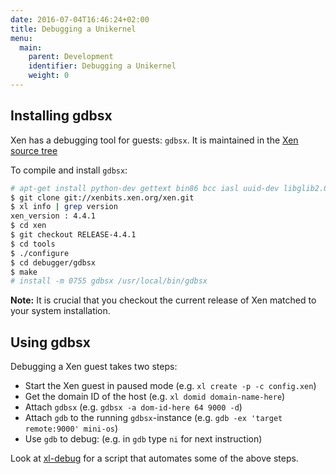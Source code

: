 ```yaml
---
date: 2016-07-04T16:46:24+02:00
title: Debugging a Unikernel
menu:
  main:
    parent: Development
    identifier: Debugging a Unikernel
    weight: 0
---
```


## Installing gdbsx 

Xen has a debugging tool for guests: ``gdbsx``. It is maintained in the [Xen source tree](http://xenbits.xen.org/gitweb/?p=xen.git;a=tree;f=tools/debugger/gdbsx;h=9a0f5937e0a207f1431c0f4ed5e2f9bd0c555074;hb=HEAD)

To compile and install ``gdbsx``:

```sh
# apt-get install python-dev gettext bin86 bcc iasl uuid-dev libglib2.0-dev libpixman-1-dev libaio-dev libssl-dev libyajl-dev libncurses5-dev
$ git clone git://xenbits.xen.org/xen.git
$ xl info | grep version
xen_version : 4.4.1
$ cd xen
$ git checkout RELEASE-4.4.1
$ cd tools
$ ./configure
$ cd debugger/gdbsx
$ make
# install -m 0755 gdbsx /usr/local/bin/gdbsx
```

**Note:** It is crucial that you checkout the current release of Xen matched to your system installation.

## Using gdbsx 

Debugging a Xen guest takes two steps:

  - Start the Xen guest in paused mode (e.g. ``xl create -p -c config.xen``)
  - Get the domain ID of the host (e.g. ``xl domid domain-name-here``)
  - Attach ``gdbsx`` (e.g. ``gdbsx -a dom-id-here 64 9000 -d``)
  - Attach ``gdb`` to the running ``gdbsx``-instance (e.g. ``gdb -ex 'target remote:9000' mini-os``)
  - Use ``gdb`` to debug: (e.g. in ``gdb`` type ``ni`` for next instruction)

Look at [xl-debug](https://github.com/unigornel/xl-debug) for a script that automates some of the above steps.